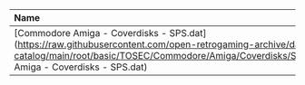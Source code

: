 |Name|Size|
|:---|---:|
|[Commodore Amiga - Coverdisks - SPS.dat](https://raw.githubusercontent.com/open-retrogaming-archive/dat-catalog/main/root/basic/TOSEC/Commodore/Amiga/Coverdisks/SPS/Commodore Amiga - Coverdisks - SPS.dat)|15036|
